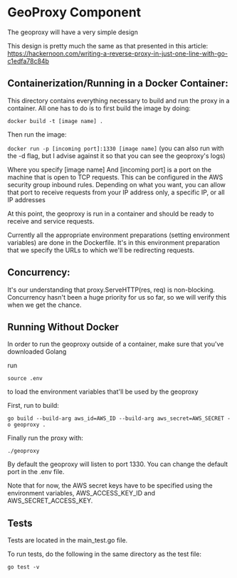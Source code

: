 # GeoProxy Component
The geoproxy will have a very simple design

This design is pretty much the same as that presented in this article:
https://hackernoon.com/writing-a-reverse-proxy-in-just-one-line-with-go-c1edfa78c84b

## Containerization/Running in a Docker Container:
This directory contains everything necessary to build and run the proxy in a container. All one has to do is to first build the image by doing:

```
docker build -t [image name] .
```

Then run the image:

```docker run -p [incoming port]:1330 [image name]```
(you can also run with the -d flag, but I advise against it so that you can see the geoproxy's logs)

Where you specify [image name]
And [incoming port] is a port on the machine that is open to TCP requests. This can be configured in the AWS security group inbound rules. Depending on what you want, you can allow that port to receive requests from your IP address only, a specific IP, or all IP addresses

At this point, the geoproxy is run in a container and should be ready to receive and service requests. 

Currently all the appropriate environment preparations (setting environment variables) are done in the Dockerfile. It's in this environment preparation that we specify the URLs to which we'll be redirecting requests. 

## Concurrency:
It's our understanding that proxy.ServeHTTP(res, req) is non-blocking. 
Concurrency hasn't been a huge priority for us so far, so we will verify this when we get the chance. 

## Running Without Docker
In order to run the geoproxy outside of a container, make sure that you've downloaded Golang

run 
```
source .env
```
to load the environment variables that'll be used by the geoproxy

First, run to build:
```
go build --build-arg aws_id=AWS_ID --build-arg aws_secret=AWS_SECRET -o geoproxy .
```

Finally run the proxy with:
```
./geoproxy
```

By default the geoproxy will listen to port 1330. You can change the default port in the .env file. 

Note that for now, the AWS secret keys have to be specified using the environment variables, AWS_ACCESS_KEY_ID
and AWS_SECRET_ACCESS_KEY.

## Tests

Tests are located in the main_test.go file.

To run tests, do the following in the same directory as the test file:
```
go test -v
```
